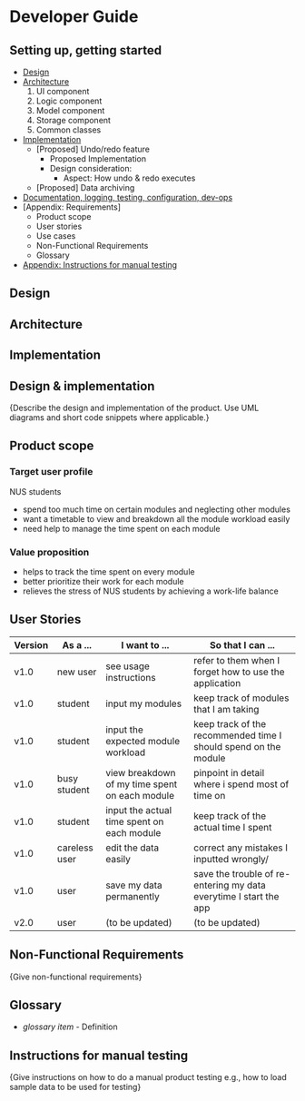 # Developer Guide

## Setting up, getting started
* [Design](#design)
* [Architecture](#architecture)
    1. UI component
    1. Logic component
    1. Model component
    1. Storage component
    1. Common classes
* [Implementation](#implementation)
  * [Proposed] Undo/redo feature
    * Proposed Implementation
    * Design consideration:
      * Aspect: How undo & redo executes
  * [Proposed] Data archiving
* [Documentation, logging, testing, configuration, dev-ops](#)
* [Appendix: Requirements]
  * Product scope
  * User stories
  * Use cases
  * Non-Functional Requirements
  * Glossary
* [Appendix: Instructions for manual testing](#)
## Design

## Architecture

## Implementation
## Design & implementation

{Describe the design and implementation of the product. Use UML diagrams and short code snippets where applicable.}


## Product scope
### Target user profile

NUS students

* spend too much time on certain modules and neglecting other modules
* want a timetable to view and breakdown all the module workload easily
* need help to manage the time spent on each module


### Value proposition

* helps to track the time spent on every module  
* better prioritize their work for each module 
* relieves the stress of NUS students by achieving a work-life balance

## User Stories

|Version| As a ... | I want to ... | So that I can ...|
|--------|----------|---------------|------------------|
|v1.0|new user|see usage instructions|refer to them when I forget how to use the application|
|v1.0|student|input my modules|keep track of modules that I am taking|
|v1.0|student|input the expected module workload|keep track of the recommended time I should spend on the module|
|v1.0|busy student|view breakdown of my time spent on each module|pinpoint in detail where i spend most of time on|
|v1.0|student|input the actual time spent on each module|keep track of the actual time I spent|
|v1.0|careless user|edit the data easily|correct any mistakes I inputted wrongly/
|v1.0|user|save my data permanently|save the trouble of re-entering my data everytime I start the app|
|v2.0|user|(to be updated)|(to be updated)|

## Non-Functional Requirements

{Give non-functional requirements}

## Glossary

* *glossary item* - Definition

## Instructions for manual testing

{Give instructions on how to do a manual product testing e.g., how to load sample data to be used for testing}
